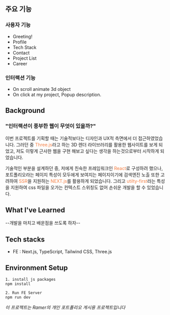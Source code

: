## 주요 기능

### 사용자 기능

- Greeting!
- Profile
- Tech Stack
- Contact
- Project List
- Career

### 인터랙션 기능
- On scroll animate 3d object
- On click at my project, Popup description.

## Background

### "인터랙션이 풍부한 웹이 무엇이 있을까?"

이번 프로젝트를 기획할 때는 기술적보다는 디자인과 UX적 측면에서 더 접근하였었습니다. 그러던 중 <span style='color: #f57e42'>Three.js</span>라고 하는 3D 렌더 라이브러리를
활용한 웹사이트를 보게 되었고, 저도 이렇게 근사한 웹을 구현 해보고 싶다는 생각을 하는것으로부터 시작하게 되었습니다.

기술적인 부분을 설계하던 중, 저에게 친숙한 프레임워크인 <span style='color: #f57e42'>React</span>로 구성하려 했으나, 포트폴리오라는 페이지 특성이 모두에게 보여지는 페이지이기에
검색엔진 노출 또한 고려하여 <span style='color: #f57e42'>SSR</span>을 지원하는 <span style='color: #f57e42'>NEXT.js</span>를 활용하게 되었습니다.
그리고 <span style='color: #f57e42'>utilty-first</span>라는 특성을 지원하여 css 파일을 오가는 컨텍스트 스위칭도 없어 손쉬운 개발을 할 수 있었습니다.

## What I've Learned
--개발을 마치고 배운점을 쓰도록 하자--

## Tech stacks

- FE : Next.js, TypeScript, Tailwind CSS, Three.js

## Environment Setup

```angular2html
1. install js packages
npm install

2. Run FE Server
npm run dev
```

_이 프로젝트는 Ramer의 개인 포트폴리오 게시용 프로젝트입니다_

